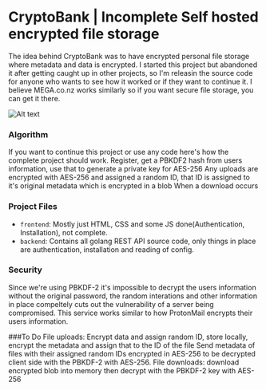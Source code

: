 # CryptoBank | Incomplete Self hosted encrypted file storage

The idea behind CryptoBank was to have encrypted personal file storage where metadata and data is encrypted.
I started this project but abandoned it after getting caught up in other projects, so I'm releasin the source code for anyone who wants to see how it worked or if they want to continue it.
I believe MEGA.co.nz works similarly so if you want secure file storage, you can get it there.

![Alt text](https://i.imgur.com/Nn73a5y.png?raw=true "Front")

### Algorithm
If you want to continue this project or use any code here's how the complete project should work.
Register, get a PBKDF2 hash from users information, use that to generate a private key for AES-256
Any uploads are encrypted with AES-256 and assigned a random ID, that ID is assigned to it's original metadata which is encrypted in a blob
When a download occurs 

### Project Files

* `frontend`: Mostly just HTML, CSS and some JS done(Authentication, Installation), not complete.
* `backend`: Contains all golang REST API source code, only things in place are authentication, installation and reading of config.

### Security
 Since we're using PBKDF-2 it's impossible to decrypt the users information without the original password, the random interations and other information in place compeltely cuts out the vulnerability of a server being compromised.
 This service works similar to how ProtonMail encrypts their users information.

###To Do
File uploads: Encrypt data and assign random ID, store locally, encrypt the metadata and assign that to the ID of the file
Send metadata of files with their assigned random IDs encrypted in AES-256 to be decrypted client side with the PBKDF-2 with AES-256.
File downloads: download encrypted blob into memory then decrypt with the PBKDF-2 key with AES-256
